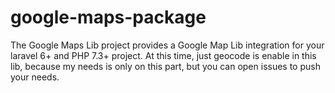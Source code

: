 # google-maps-package
The Google Maps Lib project provides a Google Map Lib integration for your laravel 6+ and PHP 7.3+ project. At this time, just geocode is enable in this lib, because my needs is only on this part, but you can open issues to push your needs.
